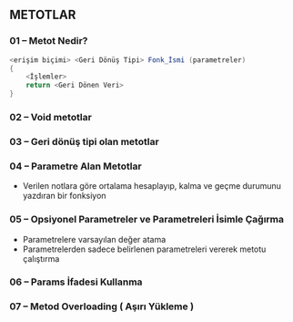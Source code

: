 ## METOTLAR

### 01 – Metot Nedir? 

```cs
<erişim biçimi> <Geri Dönüş Tipi> Fonk_İsmi (parametreler)
{
    <İşlemler>
    return <Geri Dönen Veri>
}
```

### 02 – Void metotlar

### 03 – Geri dönüş tipi olan metotlar

### 04 – Parametre Alan Metotlar
- Verilen notlara göre ortalama hesaplayıp, kalma ve geçme durumunu yazdıran bir fonksiyon

### 05 – Opsiyonel Parametreler ve Parametreleri İsimle Çağırma
- Parametrelere varsayılan değer atama
- Parametrelerden sadece belirlenen parametreleri vererek metotu çalıştırma

### 06 – Params İfadesi Kullanma
### 07 – Metod Overloading ( Aşırı Yükleme )
